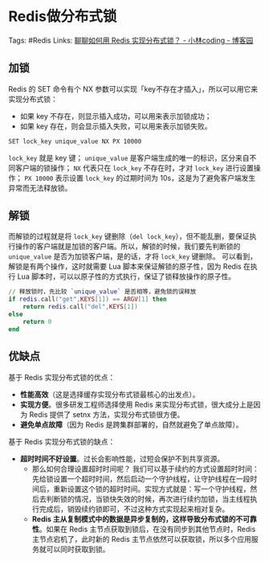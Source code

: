 # Redis做分布式锁
Tags: #Redis
Links:
[聊聊如何用 Redis 实现分布式锁？ - 小林coding - 博客园](https://www.cnblogs.com/xiaolincoding/p/16517673.html)

## 加锁
Redis 的 SET 命令有个 NX 参数可以实现「key不存在才插入」，所以可以用它来实现分布式锁：
- 如果 key 不存在，则显示插入成功，可以用来表示加锁成功；
- 如果 key 存在，则会显示插入失败，可以用来表示加锁失败。
```sh
SET lock_key unique_value NX PX 10000 
```
`lock_key` 就是 key 键；
`unique_value` 是客户端生成的唯一的标识，区分来自不同客户端的锁操作；
`NX` 代表只在 `lock_key` 不存在时，才对 `lock_key` 进行设置操作；
`PX 10000` 表示设置 `lock_key` 的过期时间为 10s，这是为了避免客户端发生异常而无法释放锁。
## 解锁
而解锁的过程就是将 `lock_key` 键删除（`del lock_key`），但不能乱删，要保证执行操作的客户端就是加锁的客户端。所以，解锁的时候，我们要先判断锁的 `unique_value` 是否为加锁客户端，是的话，才将 `lock_key` 键删除。
可以看到，解锁是有两个操作，这时就需要 Lua 脚本来保证解锁的原子性，因为 Redis 在执行 Lua 脚本时，可以以原子性的方式执行，保证了锁释放操作的原子性。
```lua
// 释放锁时，先比较 `unique_value` 是否相等，避免锁的误释放
if redis.call("get",KEYS[1]) == ARGV[1] then
    return redis.call("del",KEYS[1])
else
    return 0
end
```

## 优缺点
基于 Redis 实现分布式锁的优点： 
- **性能高效**（这是选择缓存实现分布式锁最核心的出发点）。
- **实现方便**。很多研发工程师选择使用 Redis 来实现分布式锁，很大成分上是因为 Redis 提供了 setnx 方法，实现分布式锁很方便。
- **避免单点故障**（因为 Redis 是跨集群部署的，自然就避免了单点故障）。

基于 Redis 实现分布式锁的缺点：
- **超时时间不好设置**。过长会影响性能，过短会保护不到共享资源。
	- 那么如何合理设置超时时间呢？ 我们可以基于续约的方式设置超时时间：先给锁设置一个超时时间，然后启动一个守护线程，让守护线程在一段时间后，重新设置这个锁的超时时间。实现方式就是：写一个守护线程，然后去判断锁的情况，当锁快失效的时候，再次进行续约加锁，当主线程执行完成后，销毁续约锁即可，不过这种方式实现起来相对复杂。
	- **Redis 主从复制模式中的数据是异步复制的，这样导致分布式锁的不可靠性**。如果在 Redis 主节点获取到锁后，在没有同步到其他节点时，Redis 主节点宕机了，此时新的 Redis 主节点依然可以获取锁，所以多个应用服务就可以同时获取到锁。